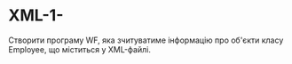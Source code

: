 # XML-1-
Створити програму WF, яка зчитуватиме інформацію про об'єкти класу
Employee, що міститься у XML-файлі.
